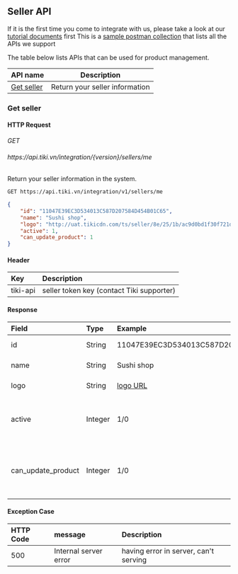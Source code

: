 ## Seller API

If it is the first time you come to integrate with us, please take a look at our [tutorial documents](#api-integration-step-by-step) first
This is a [sample postman collection](https://documenter.getpostman.com/view/7737371/SWLZfqJ9?version=latest) that lists all the APIs we support

The table below lists APIs that can be used for product management.

| API name | Description |
| -------- | -------- |
| [Get seller](#get-seller)| Return your seller information |


### Get seller
#### HTTP Request ####
<div class="api-endpoint">
	<div class="endpoint-data">
		<i class="label label-get">GET</i>
		<h6>https://api.tiki.vn/integration/{version}/sellers/me</h6>
	</div>
</div>

Return your seller information in the system.

```html
GET https://api.tiki.vn/integration/v1/sellers/me
```

```json
{
    "id": "11047E39EC3D534013C587D207584D454B01C65",
    "name": "Sushi shop",
    "logo": "http://uat.tikicdn.com/ts/seller/8e/25/1b/ac9d0bd1f30f721d198ad37a519ffb9a.png",
    "active": 1,
    "can_update_product": 1
}
```

#### Header

| Key   | Description |
| :--- | :--- |
| tiki-api | seller token key (contact Tiki supporter) |


#### **Response**

| Field | Type | Example | Description |
| :--- | :--- | :--- | :--- |
| id    | String    | 11047E39EC3D534013C587D207584D454B01C65 | The seller id
| name  | String    | Sushi shop | The name of seller
| logo  | String    | [logo URL](http://uat.tikicdn.com/ts/seller/8e/25/1b/ac9d0bd1f30f721d198ad37a519ffb9a.png)    | The seller logo URL
| active    | Integer   | 1/0   | Your account is active/not active on TIKI
| can_update_product    | Integer   | 1/0   | Your account can/cannot update products via API   


#### **Exception Case**

| HTTP Code | message | Description |
| :--- | :--- | :--- |
| 500 | Internal server error | having error in server, can't serving |
